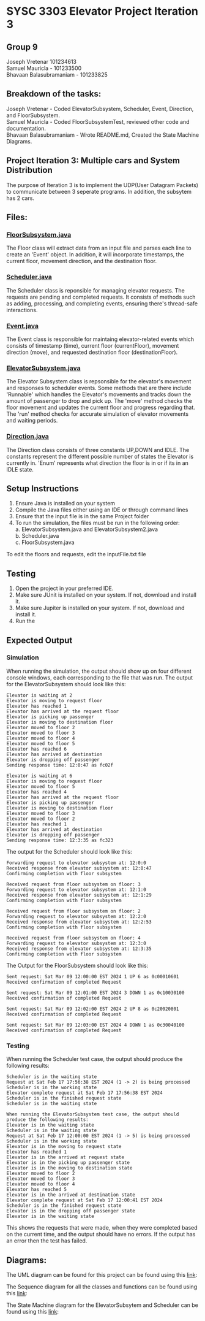 # SYSC 3303 Elevator Project Iteration 3
## Group 9
Joseph Vretenar 101234613<br>
Samuel Mauricla - 101233500<br>
Bhavaan Balasubramaniam - 101233825

## Breakdown of the tasks:

Joseph Vretenar - Coded ElevatorSubsystem, Scheduler, Event, Direction, and FloorSubsystem.<br>
Samuel Mauricla - Coded FloorSubsystemTest, reviewed other code and documentation.<br>
Bhavaan Balasubramaniam - Wrote README.md, Created the State Machine Diagrams.<br>

## Project Iteration 3: Multiple cars and System Distribution
The purpose of Iteration 3 is to implement the UDP(User Datagram Packets) to communicate between 3 seperate programs. In addition, the subsytem has 2 cars.

## Files:
### [FloorSubsystem.java](src/FloorSubsystem.java)
The Floor class will extract data from an input file and parses each line to create an 'Event' object.
In addition, it will incorporate timestamps, the current floor, movement direction, and the destination floor. 

### [Scheduler.java](src/Scheduler.java)
The Scheduler class is reponsible for managing elevator requests. 
The requests are pending and completed requests. 
It consists of methods such as adding, processing, and completing events, ensuring there's thread-safe interactions.

### [Event.java](src/Event.java)
The Event class is responsible for maintaing elevator-related events which consists of timestamp (time), current floor (currentFloor), movement direction (move), and requested destination floor (destinationFloor).

### [ElevatorSubsystem.java](src/ElevatorSubsystem.java)
The Elevator Subsystem class is repsonsible for the elevator's movement and responses to scheduler events. 
Some methods that are there include 'Runnable' which handles the Elevator's movements and tracks down the amount of passenger to drop and pick up. The 'move' method checks the floor movement and updates the current floor and progress regarding that. 
The 'run' method checks for accurate simulation of elevator movements and waiting periods.

### [Direction.java](src/Direction.java)
The Direction class consists of three constants UP,DOWN and IDLE.
The constants represent the different possible number of states the Elevator is currently in.
'Enum' represents what direction the floor is in or if its in an IDLE state.

## Setup Instructions
1. Ensure Java is installed on your system
2. Compile the Java files either using an IDE or through command lines
3. Ensure that the input file is in the same Project folder
4. To run the simulation, the files must be run in the following order:<br>
    a. ElevatorSubsystem.java and ElevatorSubsystem2.java<br>
    b. Scheduler.java<br>
    c. FloorSubsystem.java<br>

To edit the floors and requests, edit the inputFile.txt file

## Testing
1. Open the project in your preferred IDE.
2. Make sure JUnit is installed on your system. If not, download and install it.
3. Make sure Jupiter is installed on your system. If not, download and install it.
4. Run the 

## Expected Output
### Simulation
When running the simulation, the output should show up on four different console windows, each corresponding to the file that was run.
The output for the ElevatorSubsystem should look like this:
```
Elevator is waiting at 2
Elevator is moving to request floor
Elevator has reached 1
Elevator has arrived at the request floor
Elevator is picking up passenger
Elevator is moving to destination floor
Elevator moved to floor 2
Elevator moved to floor 3
Elevator moved to floor 4
Elevator moved to floor 5
Elevator has reached 6
Elevator has arrived at destination
Elevator is dropping off passenger
Sending response time: 12:0:47 as fc02f

Elevator is waiting at 6
Elevator is moving to request floor
Elevator moved to floor 5
Elevator has reached 4
Elevator has arrived at the request floor
Elevator is picking up passenger
Elevator is moving to destination floor
Elevator moved to floor 3
Elevator moved to floor 2
Elevator has reached 1
Elevator has arrived at destination
Elevator is dropping off passenger
Sending response time: 12:3:35 as fc323
```
The output for the Scheduler should look like this:
```Received request from floor subsystem on floor: 1
Forwarding request to elevator subsystem at: 12:0:0
Received response from elevator subsystem at: 12:0:47
Confirming completion with floor subsystem

Received request from floor subsystem on floor: 3
Forwarding request to elevator subsystem at: 12:1:0
Received response from elevator subsystem at: 12:1:29
Confirming completion with floor subsystem

Received request from floor subsystem on floor: 2
Forwarding request to elevator subsystem at: 12:2:0
Received response from elevator subsystem at: 12:2:53
Confirming completion with floor subsystem

Received request from floor subsystem on floor: 4
Forwarding request to elevator subsystem at: 12:3:0
Received response from elevator subsystem at: 12:3:35
Confirming completion with floor subsystem
```
The Output for the FloorSubsystem should look like this:
```
Sent request: Sat Mar 09 12:00:00 EST 2024 1 UP 6 as 0c00010601
Received confirmation of completed Request

Sent request: Sat Mar 09 12:01:00 EST 2024 3 DOWN 1 as 0c10030100
Received confirmation of completed Request

Sent request: Sat Mar 09 12:02:00 EST 2024 2 UP 8 as 0c20020801
Received confirmation of completed Request

Sent request: Sat Mar 09 12:03:00 EST 2024 4 DOWN 1 as 0c30040100
Received confirmation of completed Request
```

### Testing
When running the Scheduler test case, the output should produce the following results:
```
Scheduler is in the waiting state
Request at Sat Feb 17 17:56:38 EST 2024 (1 -> 2) is being processed
Scheduler is in the working state
Elevator complete request at Sat Feb 17 17:56:38 EST 2024
Scheduler is in the finished request state
Scheduler is in the waiting state

When running the ElevatorSubsystem test case, the output should produce the following results:
Elevator is in the waiting state
Scheduler is in the waiting state
Request at Sat Feb 17 12:00:00 EST 2024 (1 -> 5) is being processed
Scheduler is in the working state
Elevator is in the moving to request state
Elevator has reached 1
Elevator is in the arrived at request state
Elevator is in the picking up passenger state
Elevator is in the moving to destination state
Elevator moved to floor 2
Elevator moved to floor 3
Elevator moved to floor 4
Elevator has reached 5
Elevator is in the arrived at destination state
Elevator complete request at Sat Feb 17 12:00:41 EST 2024
Scheduler is in the finished request state
Elevator is in the dropping off passenger state
Elevator is in the waiting state
```
This shows the requests that were made, when they were completed based on the current time, and the output should have no errors. If the output has an error then the test has failed.

## Diagrams:

The UML diagram can be found for this project can be found using this [link](Interation1ClassDiagram.png): 

The Sequence diagram for all the classes and functions can be found using this [link](SequenceDiagrams):

The State Machine diagram for the ElevatorSubsytem and Scheduler can be found using this [link](StateMachineDiagrams):







